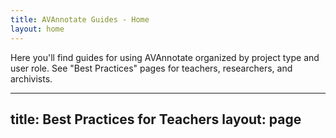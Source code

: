 ```yaml
---
title: AVAnnotate Guides - Home
layout: home
---
```

Here you'll find guides for using AVAnnotate organized by project type and user role. See "Best Practices" pages for teachers, researchers, and archivists. 

---
title: Best Practices for Teachers
layout: page
---
